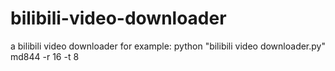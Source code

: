 # bilibili-video-downloader
a bilibili video downloader
for example: python "bilibili video downloader.py" md844 -r 16 -t 8
